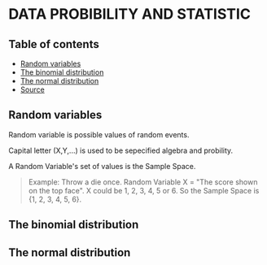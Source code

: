 #   DATA PROBIBILITY AND STATISTIC
## Table of contents
- [Random variables](#Random-variables)
- [The binomial distribution](#The-binomial-distribution)
- [The normal distribution](#The-normal-distribution)
- [Source](https://www.mathsisfun.com/data/confidence-interval.html)

## Random variables
Random variable is possible values of random events.

Capital letter (X,Y,...) is used to be sepecified algebra and probility.

A Random Variable's set of values is the Sample Space.

> Example: Throw a die once.
> Random Variable X = "The score shown on the top face".
> X could be 1, 2, 3, 4, 5 or 6.
> So the Sample Space is {1, 2, 3, 4, 5, 6}.

## The binomial distribution
## The normal distribution